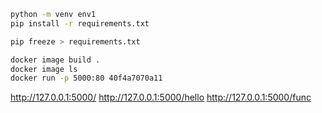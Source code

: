 ```Bash
python -m venv env1
pip install -r requirements.txt
```

```Bash
pip freeze > requirements.txt
```

```Bash
docker image build .
docker image ls
docker run -p 5000:80 40f4a7070a11
```

http://127.0.0.1:5000/
http://127.0.0.1:5000/hello
http://127.0.0.1:5000/func
